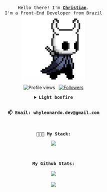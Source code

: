 <p align="center">
  <br>
  <samp>
    Hello there! I'm <b><a rel="nofollow noopener noreferrer" target="_blank" href="https://whyleonardo.tech">Christian</a></b>.
    <br>I'm a Front-End Developer from Brazil<br>

</samp>

  <img src="https://raw.githubusercontent.com/TanZng/TanZng/master/assets/hollor_knight3.gif" width="200"/>

</p>

<p align="center">
  <img src="https://komarev.com/ghpvc/?username=whyleonardo&color=blueviolet" alt="Profile views" />
  &nbsp;
  <a href="https://github.com/whyleonardo?tab=followers">
    <img src="https://img.shields.io/github/followers/Pepyn0?style=social" alt="Followers" />
  </a>
</p>


<details align="center">

<summary> <b> <samp> Light bonfire </samp></b></summary>
<samp>
 <b><h2 style="color: #fc6203">B O N F I R E &nbsp; L I T !</h2> </b>

<img src="https://raw.githubusercontent.com/TanZng/TanZng/master/assets/bonefire.gif" width="200"/>

Current Project: <a href="https://github.com/whyleonardo/keeptime">Keeptime</a>


<p align="center">
  <a rel="nofollow noopener noreferrer" target="_blank" href="https://www.linkedin.com/in/christianlsb/">
  <img src="https://raw.githubusercontent.com/TanZng/TanZng/master/assets/linkedin.png" width="30px" alt="LinkedIn"></a>
  &nbsp; 
  &nbsp;
  <a rel="nofollow noopener noreferrer" target="_blank" href="https://twitter.com/christianlsb0">
  <img src="https://raw.githubusercontent.com/TanZng/TanZng/master/assets/twitter.png" width="30px" alt="Twitter"></a>
</p> 


</samp>
</details>

<br/>

<p align="center">
<b> <samp> 📫 Email: whyleonardo.dev@gmail.com</samp> </b>
</p>


<br/>

<p align="center">
<b> <samp>  👨🏽‍💻 My Stack:</samp> </b>
</p>


   <p align="center">
     <a align='center' href="https://skillicons.dev">
       <img src="https://skillicons.dev/icons?i=js,html,css,figma,firebase,git,github,jest,nextjs,nodejs,prisma,react,supabase,tailwind,ts,vite,vscode"/>
     </a>
   </p>

<br/>

<p align="center">
<b> <samp> My Github Stats: </samp> </b>
</p>
   
<p align="center">
<img align="center" src="https://github-readme-stats.vercel.app/api/top-langs/?username=whyleonardo&layout=compact&theme=github_dark&langs_count=10&exclude_repo=kasweb">
<br>
<br>
<img align="center" src="https://github-readme-stats.vercel.app/api?username=whyleonardo&count_private=true&show_icons=trueline_height=21&theme=github_dark">	
<br>
</p>
